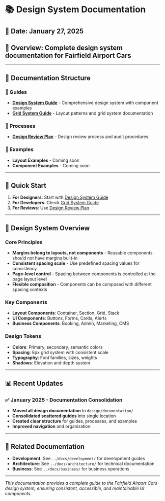 # 📚 Design System Documentation

## 📅 **Date**: January 27, 2025
## 🎯 **Overview**: Complete design system documentation for Fairfield Airport Cars

---

## 📁 **Documentation Structure**

### **🎨 Guides**
- **[Design System Guide](guides/design-system-guide.md)** - Comprehensive design system with component examples
- **[Grid System Guide](guides/grid-system-guide.md)** - Layout patterns and grid system documentation

### **🔄 Processes**
- **[Design Review Plan](processes/design-review-plan.md)** - Design review process and audit procedures

### **📖 Examples**
- **Layout Examples** - Coming soon
- **Component Examples** - Coming soon

---

## 🚀 **Quick Start**

1. **For Designers**: Start with [Design System Guide](guides/design-system-guide.md)
2. **For Developers**: Check [Grid System Guide](guides/grid-system-guide.md)
3. **For Reviews**: Use [Design Review Plan](processes/design-review-plan.md)

---

## 🎯 **Design System Overview**

### **Core Principles**
- **Margins belong to layouts, not components** - Reusable components should not have margins built-in
- **Consistent spacing scale** - Use predefined spacing values for consistency
- **Page-level control** - Spacing between components is controlled at the page layout level
- **Flexible composition** - Components can be composed with different spacing contexts

### **Key Components**
- **Layout Components**: Container, Section, Grid, Stack
- **UI Components**: Buttons, Forms, Cards, Alerts
- **Business Components**: Booking, Admin, Marketing, CMS

### **Design Tokens**
- **Colors**: Primary, secondary, semantic colors
- **Spacing**: 8px grid system with consistent scale
- **Typography**: Font families, sizes, weights
- **Shadows**: Elevation and depth system

---

## 📊 **Recent Updates**

### **✅ January 2025 - Documentation Consolidation**
- **Moved all design documentation** to `design/documentation/`
- **Consolidated scattered guides** into single location
- **Created clear structure** for guides, processes, and examples
- **Improved navigation** and organization

---

## 🔗 **Related Documentation**

- **Development**: See `../docs/development/` for development guides
- **Architecture**: See `../docs/architecture/` for technical documentation
- **Business**: See `../docs/business/` for business operations

---

*This documentation provides a complete guide to the Fairfield Airport Cars design system, ensuring consistent, accessible, and maintainable UI components.* 